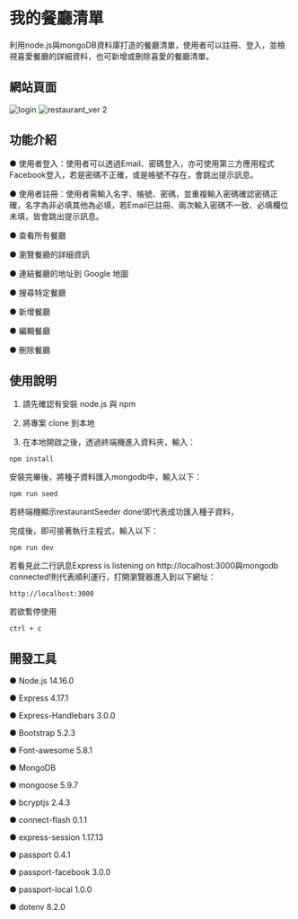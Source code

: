 # 我的餐廳清單
利用node.js與mongoDB資料庫打造的餐廳清單，使用者可以註冊、登入，並檢視喜愛餐廳的詳細資料，也可新增或刪除喜愛的餐廳清單。

## 網站頁面
![login](https://user-images.githubusercontent.com/118960946/218289821-f3bd573e-9d02-4b19-aa98-f4afa5cd22da.png)
![restaurant_ver 2](https://user-images.githubusercontent.com/118960946/209093789-ab2cfab0-af6f-412f-9209-181eaff7b5db.png)


## 功能介紹
● 使用者登入：使用者可以透過Email、密碼登入，亦可使用第三方應用程式Facebook登入，若是密碼不正確，或是帳號不存在，會跳出提示訊息。

● 使用者註冊：使用者需輸入名字、帳號、密碼，並重複輸入密碼確認密碼正確，名字為非必填其他為必填，若Email已註冊、兩次輸入密碼不一致、必填欄位未填，皆會跳出提示訊息。

● 查看所有餐廳

● 瀏覽餐廳的詳細資訊

● 連結餐廳的地址到 Google 地圖

● 搜尋特定餐廳

● 新增餐廳

● 編輯餐廳

● 刪除餐廳

## 使用說明
1. 請先確認有安裝 node.js 與 npm

2. 將專案 clone 到本地

3. 在本地開啟之後，透過終端機進入資料夾，輸入：
```
npm install
```
安裝完畢後，將種子資料匯入mongodb中，輸入以下：
```
npm run seed
```
若終端機顯示restaurantSeeder done!即代表成功匯入種子資料，

完成後，即可接著執行主程式，輸入以下：
```
npm run dev
```
若看見此二行訊息Express is listening on http://localhost:3000與mongodb connected!則代表順利運行，打開瀏覽器進入到以下網址：
```
http://localhost:3000
```
若欲暫停使用
```
ctrl + c
```

## 開發工具
● Node.js 14.16.0

● Express 4.17.1

● Express-Handlebars 3.0.0

● Bootstrap 5.2.3

● Font-awesome 5.8.1

● MongoDB

● mongoose 5.9.7

● bcryptjs 2.4.3

● connect-flash 0.1.1

● express-session 1.17.13

● passport 0.4.1

● passport-facebook 3.0.0

● passport-local 1.0.0

● dotenv 8.2.0


